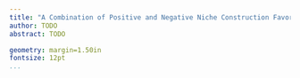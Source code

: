 ```yaml
---
title: "A Combination of Positive and Negative Niche Construction Favors the Evolution of Cooperation"
author: TODO
abstract: TODO 

geometry: margin=1.50in
fontsize: 12pt
...
```

